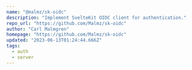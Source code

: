 ```yaml
---
name: "@malmz/sk-oidc"
description: "Implement SvelteKit OIDC client for authentication."
repo_url: "https://github.com/Malmz/sk-oidc"
author: "Carl Malmgren"
homepage: "https://github.com/Malmz/sk-oidc"
updated: "2023-06-13T01:24:44.666Z"
tags: 
  - auth
  - server
---
```


